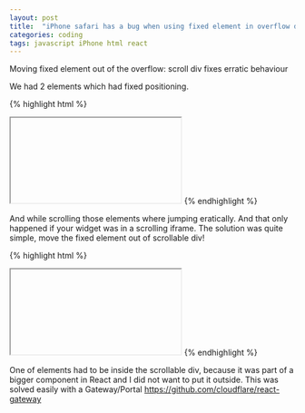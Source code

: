 ```yaml
---
layout: post
title:  "iPhone safari has a bug when using fixed element in overflow div while in an iframe"
categories: coding
tags: javascript iPhone html react
---
```


Moving fixed element out of the overflow: scroll div fixes erratic behaviour

We had 2 elements which had fixed positioning.

{% highlight html %}
  <iframe>
    ...
     <div class="scrollable">
       <div class="fixed">
       </div>
     </div>
    ...
  </iframe>
{% endhighlight %}

And while scrolling those elements where jumping eratically. And that only happened if your widget was in a scrolling iframe.
The solution was quite simple, move the fixed element out of scrollable div!

{% highlight html %}
  <iframe>
    ...
     <div class="scrollable">
     </div>
     <div class="fixed">
     </div>
    ...
  </iframe>
{% endhighlight %}

One of elements had to be inside the scrollable div, because it was part of a bigger component in React and I did not want to put it outside.
This was solved easily with a Gateway/Portal 
<a href="https://github.com/cloudflare/react-gateway" target="_blank">https://github.com/cloudflare/react-gateway</a>
